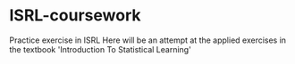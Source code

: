 # ISRL-coursework
Practice exercise in ISRL 
Here will be an attempt at the applied exercises in the textbook 'Introduction To Statistical Learning'
